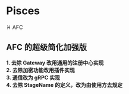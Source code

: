# Pisces
♓  AFC

## AFC 的超级简化加强版

**1. 去除 Gateway 改用通用的注册中心实现**  
**2. 去除加密功能改用插件实现**  
**3. 通信改为 gRPC 实现**  
**4. 去除 StageName 的定义，改为由使用方去规定**  
